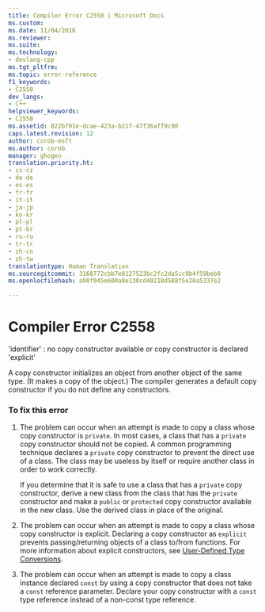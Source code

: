 ```yaml
---
title: Compiler Error C2558 | Microsoft Docs
ms.custom: 
ms.date: 11/04/2016
ms.reviewer: 
ms.suite: 
ms.technology:
- devlang-cpp
ms.tgt_pltfrm: 
ms.topic: error-reference
f1_keywords:
- C2558
dev_langs:
- C++
helpviewer_keywords:
- C2558
ms.assetid: 822b701e-dcae-423a-b21f-47f36aff9c90
caps.latest.revision: 12
author: corob-msft
ms.author: corob
manager: ghogen
translation.priority.ht:
- cs-cz
- de-de
- es-es
- fr-fr
- it-it
- ja-jp
- ko-kr
- pl-pl
- pt-br
- ru-ru
- tr-tr
- zh-cn
- zh-tw
translationtype: Human Translation
ms.sourcegitcommit: 3168772cbb7e8127523bc2fc2da5cc9b4f59beb8
ms.openlocfilehash: a90f045e600a8e130cd40218d588f5e26a5337e2

---
```

# Compiler Error C2558
'identifier' : no copy constructor available or copy constructor is declared 'explicit'  
  
 A copy constructor initializes an object from another object of the same type. (It makes a copy of the object.) The compiler generates a default copy constructor if you do not define any constructors.  
  
### To fix this error  
  
1.  The problem can occur when an attempt is made to copy a class whose copy constructor is `private`. In most cases, a class that has a `private` copy constructor should not be copied. A common programming technique declares a `private` copy constructor to prevent the direct use of a class. The class may be useless by itself or require another class in order to work correctly.  
  
     If you determine that it is safe to use a class that has a `private` copy constructor, derive a new class from the class that has the `private` constructor and make a `public` or `protected` copy constructor available in the new class. Use the derived class in place of the original.  
  
2.  The problem can occur when an attempt is made to copy a class whose copy constructor is explicit. Declaring a copy constructor as `explicit` prevents passing/returning objects of a class to/from functions. For more information about explicit constructors, see [User-Defined Type Conversions](../../cpp/user-defined-type-conversions-cpp.md).  
  
3.  The problem can occur when an attempt is made to copy a class instance declared `const` by using a copy constructor that does not take a `const` reference parameter. Declare your copy constructor with a `const` type reference instead of a non-const type reference.


<!--HONumber=Jan17_HO1-->


